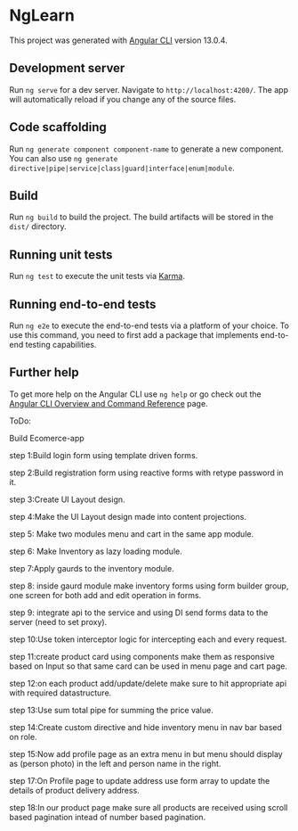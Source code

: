 # NgLearn

This project was generated with [Angular CLI](https://github.com/angular/angular-cli) version 13.0.4.

## Development server

Run `ng serve` for a dev server. Navigate to `http://localhost:4200/`. The app will automatically reload if you change any of the source files.

## Code scaffolding

Run `ng generate component component-name` to generate a new component. You can also use `ng generate directive|pipe|service|class|guard|interface|enum|module`.

## Build

Run `ng build` to build the project. The build artifacts will be stored in the `dist/` directory.

## Running unit tests

Run `ng test` to execute the unit tests via [Karma](https://karma-runner.github.io).

## Running end-to-end tests

Run `ng e2e` to execute the end-to-end tests via a platform of your choice. To use this command, you need to first add a package that implements end-to-end testing capabilities.

## Further help

To get more help on the Angular CLI use `ng help` or go check out the [Angular CLI Overview and Command Reference](https://angular.io/cli) page.

ToDo:

Build Ecomerce-app

step 1:Build login form using template driven forms.

step 2:Build registration form using reactive forms with retype password in it.

step 3:Create UI Layout design.

step 4:Make the UI Layout design made into content projections.

step 5: Make two modules menu and cart in the same app module.

step 6: Make Inventory as lazy loading module.

step 7:Apply gaurds to the inventory module.

step 8: inside gaurd module make inventory forms using form builder group, one screen for both add and edit operation in forms.

step 9: integrate api to the service and using DI send forms data to the server (need to set proxy).

step 10:Use token interceptor logic for intercepting each and every request.

step 11:create product card using components make them as responsive based on Input so that same card can be used in menu page and cart page.

step 12:on each product add/update/delete make sure to hit appropriate api with required datastructure.

step 13:Use sum total pipe for summing the price value.

step 14:Create custom directive and hide inventory menu in nav bar based on role.

step 15:Now add profile page as an extra menu in but menu should display as (person photo) in the left and person name in the right.

step 17:On Profile page to update address use form array to update the details of product delivery address.

step 18:In our product page make sure all products are received using scroll based pagination intead of number based pagination.

